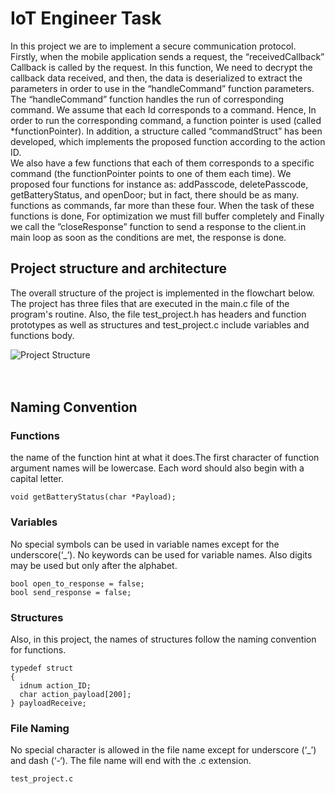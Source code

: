 # IoT Engineer Task
In this project we are to implement a secure communication protocol.<br />
Firstly, when the mobile application sends a request, the “receivedCallback”
Callback is called by the request. In this function, We need to decrypt the callback data received,
and then, the data is deserialized to extract the parameters in order to use in the
“handleCommand” function parameters.<br />
The “handleCommand” function handles the run of corresponding command. We assume
that each Id corresponds to a command. Hence, In order to run the corresponding command, a
function pointer is used (called *functionPointer). In addition, a structure called “commandStruct”
has been developed, which implements the proposed function according to the action ID.<br />
We also have a few functions that each of them corresponds to a specific command (the
functionPointer points to one of them each time). We proposed four functions for instance as:
addPasscode, deletePasscode, getBatteryStatus, and openDoor; but in fact, there should be as many.
functions as commands, far more than these four. When the task of these functions is done, For optimization we must fill buffer completely and Finally
we call the ”closeResponse” function to send a response to the client.in main loop as soon as the conditions are met, the response is done.<br />

## Project structure and architecture
The overall structure of the project is implemented in the flowchart below.<br />
The project has three files that are executed in the main.c file of the program's routine. Also, the file test_project.h has headers and function prototypes as well as structures and test_project.c include variables and functions body.



![Project Structure](https://user-images.githubusercontent.com/30548915/202768862-a436cd14-f056-4334-83a9-f18026f85f4f.jpg)<br /><br /><br />


## Naming Convention
### Functions
the name of the function hint at what it does.The first character of function argument names will be lowercase. Each word should also begin with a capital letter. 
```
void getBatteryStatus(char *Payload);
```

### Variables
No special symbols can be used in variable names except for the underscore(‘_’). No keywords can be used for variable names. Also digits may be used but only after the alphabet.
```
bool open_to_response = false;
bool send_response = false;
```
### Structures 
Also, in this project, the names of structures follow the naming convention for functions. 
```
typedef struct
{
  idnum action_ID;
  char action_payload[200];
} payloadReceive;
```
### File Naming
No special character is allowed in the file name except for underscore (‘_’) and dash (‘-‘).
The file name will end with the .c extension.
```
test_project.c
```

